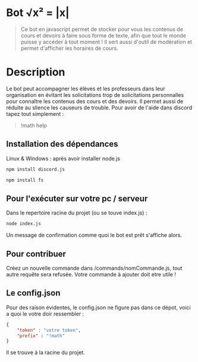 # Bot √x² = |x|
> Ce bot en javascript permet de stocker pour vous les contenus de cours et devoirs à faire sous forme de texte, afin que tout le monde puisse y accéder à tout moment !
>Il sert aussi d'outil de modération et permet d'afficher les horaires de cours.

# Description

Le bot peut accompagner les élèves et les professeurs dans leur organisation en évitant les solicitations trop de solicitations personnalles pour connaître les contenus des cours et des devoirs.
Il permet aussi de réduite au slience les causeurs de trouble.
Pour avoir de l'aide dans discord tapez tout simplement :
>!math help

## Installation des dépendances

Linux & Windows : après avoir installer node.js
```sh
npm install discord.js
```

```sh
npm install fs
```
## Pour l'exécuter sur votre pc / serveur

Dans le repertoire racine du projet (ou se touve index.js) :
```sh
node index.js
```
Un message de confirmation comme quoi le bot est prêt s'affiche alors.

## Pour contribuer

Créez un nouvelle commande dans /commands/nomCommande.js, tout autre requête sera refusée.
Votre commande à ajouter doit etre utile !

## Le config.json
Pour des raison évidentes, le config.json ne figure pas dans ce dépot, voici a quoi le votre doir ressembler : 
```json
{
    "token" : "votre token",
    "prefix" : "!math"
}
```
Il se trouve à la racine du projet.